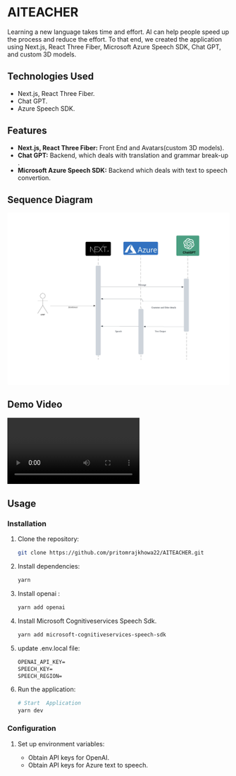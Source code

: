 # AITEACHER

Learning a new language takes time and effort. AI can help people speed up the process and reduce the effort. To that end, we created the application using Next.js, React Three Fiber, Microsoft Azure Speech SDK, Chat GPT, and custom 3D models.


## Technologies Used

- Next.js, React Three Fiber.
- Chat GPT.
- Azure Speech SDK.



## Features

- **Next.js, React Three Fiber:**  Front End and Avatars(custom 3D models).
- **Chat GPT:**  Backend, which deals with translation and grammar break-up .
- **Microsoft Azure Speech SDK:**  Backend  which deals with text to speech convertion.



## Sequence Diagram


!["Sequence Diagram"](https://github.com/pritomrajkhowa22/AITEACHER/blob/main/AdditionalFiles/Sequence%20diagram.png)



## Demo Video


!["Demo Video"](https://github.com/pritomrajkhowa22/AITEACHER/blob/main/AdditionalFiles/IMG_2369.MOV)

## Usage

### Installation

1. Clone the repository:

   ```bash
   git clone https://github.com/pritomrajkhowa22/AITEACHER.git
   ```
2. Install dependencies:

   ```bash
   yarn
   ```
3. Install openai :

   ```bash
   yarn add openai
   ```
4. Install Microsoft Cognitiveservices Speech Sdk.
   ```bash
   yarn add microsoft-cognitiveservices-speech-sdk
   ```
5. update .env.local file:
   ```
   OPENAI_API_KEY=
   SPEECH_KEY=
   SPEECH_REGION=
   ```
6. Run the application:
   ```bash
   # Start  Application
   yarn dev
   ```
   
### Configuration

1. Set up environment variables:

   - Obtain API keys for OpenAI.
   - Obtain API keys for Azure text to speech.



